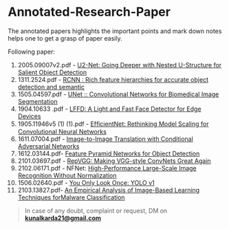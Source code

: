 # Annotated-Research-Paper
The annotated papers highlights the important points and mark down notes helps one to get a grasp of paper easily. 


Following paper:

1) 2005.09007v2.pdf -  [U2-Net: Going Deeper with Nested U-Structure for Salient Object Detection](https://github.com/kunalkarda/Annotated-Research-Paper/blob/main/2005.09007v2%20(1).pdf)
2) 1311.2524.pdf    -  [RCNN : Rich feature hierarchies for accurate object detection and semantic](https://github.com/kunalkarda/Annotated-Research-Paper/blob/main/1311.2524.pdf)
3) 1505.04597.pdf   -  [UNet :: Convolutional Networks for Biomedical Image Segmentation](https://github.com/kunalkarda/Annotated-Research-Paper/blob/main/1505.04597.pdf)
4) 1904.10633 .pdf -  [LFFD: A Light and Fast Face Detector for Edge Devices](https://github.com/kunalkarda/Annotated-Research-Paper/blob/main/1904.10633%20(4).pdf)
5) 1905.11946v5 (1) (1).pdf - [EfﬁcientNet: Rethinking Model Scaling for Convolutional Neural Networks](https://github.com/kunalkarda/Annotated-Research-Paper/blob/main/1905.11946v5%20(1)%20(1).pdf)
6) 1611.07004.pdf - [Image-to-Image Translation with Conditional Adversarial Networks](https://github.com/kunalkarda/Annotated-Research-Paper/blob/main/1611.07004%20.pdf)
7) 1612.03144.pdf- [Feature Pyramid Networks for Object Detection](https://github.com/kunalkarda/Annotated-Research-Paper/blob/main/1612.03144%20(2).pdf)
8) 2101.03697.pdf - [RepVGG: Making VGG-style ConvNets Great Again
](https://github.com/kunalkarda/Annotated-Research-Paper/blob/main/2101.03697.pdf)
9) 2102.06171.pdf - NFNet: [High-Performance Large-Scale Image Recognition Without Normalization](https://github.com/kunalkarda/Annotated-Research-Paper/blob/main/2102.06171%20(1).pdf)
10) 1506.02640.pdf - [You Only Look Once: YOLO v1](https://github.com/kunalkarda/Annotated-Research-Paper/blob/main/1506.02640.pdf)
11) 2103.13827.pdf- [An Empirical Analysis of Image-Based Learning Techniques forMalware Classification](https://github.com/kunalkarda/Annotated-Research-Paper/blob/main/2103.13827.pdf)

> In case of any doubt, complaint or request, DM on **kunalkarda21@gmail.com**
